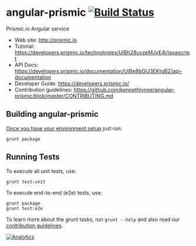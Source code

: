 angular-prismic [![Build Status](https://travis-ci.org/kennethlynne/angular-prismic.png?branch=master)](https://travis-ci.org/kennethlynne/angular-prismic)
===============

Prismic.io Angular service

* Web site: http://prismic.io
* Tutorial: https://developers.prismic.io/technologies/UjBh28uvzeMJvE4i/javascript
* API Docs: https://developers.prismic.io/documentation/UjBe8bGIJ3EKtgBZ/api-documentation
* Developer Guide: https://developers.prismic.io/
* Contribution guidelines: https://github.com/kennethlynne/angular-prismic/blob/master/CONTRIBUTING.md

Building angular-prismic
---------
[Once you have your environment setup](https://github.com/kennethlynne/angular-prismic/blob/master/CONTRIBUTING.md) just run:

    grunt package


Running Tests
-------------
To execute all unit tests, use:

    grunt test:unit

To execute end-to-end (e2e) tests, use:

    grunt package
    grunt test:e2e

To learn more about the grunt tasks, run `grunt --help` and also read our
[contribution guidelines](https://github.com/kennethlynne/angular-prismic/blob/master/CONTRIBUTING.md).

[![Analytics](https://ga-beacon.appspot.com/UA-46835353-1/angular-prismic/README)](https://github.com/igrigorik/ga-beacon)